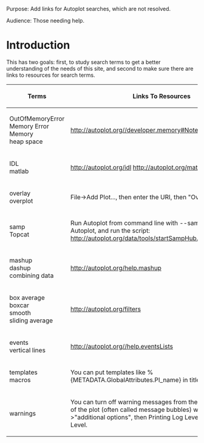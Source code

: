 Purpose: Add links for Autoplot searches, which are not resolved.

Audience: Those needing help.

# Introduction

This has two goals: first, to study search terms to get a better
understanding of the needs of this site, and second to make sure there
are links to resources for search terms.

<table>
<thead>
<tr class="header">
<th><p>Terms</p></th>
<th><p>Links To Resources</p></th>
</tr>
</thead>
<tbody>
<tr class="odd">
<td><p>OutOfMemoryError<br />
Memory Error<br />
Memory<br />
heap space<br />
</p></td>
<td><p><a href="http://autoplot.org//developer.memory#Note_to_Autoplot_Users">http://autoplot.org//developer.memory#Note_to_Autoplot_Users</a></p></td>
</tr>
<tr class="even">
<td><p>IDL<br />
matlab</p></td>
<td><p><a href="http://autoplot.org/idl">http://autoplot.org/idl</a> <a href="http://autoplot.org/matlab">http://autoplot.org/matlab</a></p></td>
</tr>
<tr class="odd">
<td><p>overlay<br />
overplot</p></td>
<td><p>File-&gt;Add Plot..., then enter the URI, then "Overplot"</p></td>
</tr>
<tr class="even">
<td><p>samp<br />
Topcat</p></td>
<td><p>Run Autoplot from command line with --samp switch. Or run Autoplot, and run the script: <a href="http://autoplot.org/data/tools/startSampHub.jy">http://autoplot.org/data/tools/startSampHub.jy</a></p></td>
</tr>
<tr class="odd">
<td><p>mashup<br />
dashup<br />
combining data</p></td>
<td><p><a href="http://autoplot.org/help.mashup">http://autoplot.org/help.mashup</a></p></td>
</tr>
<tr class="even">
<td><p>box average<br />
boxcar<br />
smooth<br />
sliding average<br />
</p></td>
<td><p><a href="http://autoplot.org/filters">http://autoplot.org/filters</a></p></td>
</tr>
<tr class="odd">
<td><p>events<br />
vertical lines<br />
</p></td>
<td><p><a href="http://autoplot.org//help.eventsLists">http://autoplot.org//help.eventsLists</a></p></td>
</tr>
<tr class="even">
<td><p>templates<br />
macros<br />
</p></td>
<td><p>You can put templates like %{METADATA.GlobalAttributes.PI_name} in titles and labels.</p></td>
</tr>
<tr class="odd">
<td><p>warnings</p></td>
<td><p>You can turn off warning messages from the upper-left corner of the plot (often called message bubbles) with the Options-&gt;"additional options", then Printing Log Level and Display Log Level.</p></td>
</tr>
</tbody>
</table>
